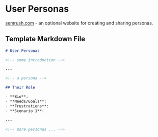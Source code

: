 # User Personas

[semrush.com](https://www.semrush.com/persona/new/) - an optional website for creating and sharing personas.

## Template Markdown File

```markdown
# User Personas

<!-- some introduction -->

---

<!-- a persona -->

## Their Role

- **Bio**:
- **Needs/Goals**:
- **Frustrations**:
- **Scenario 1**:

---

<!-- more personas ... -->
```
